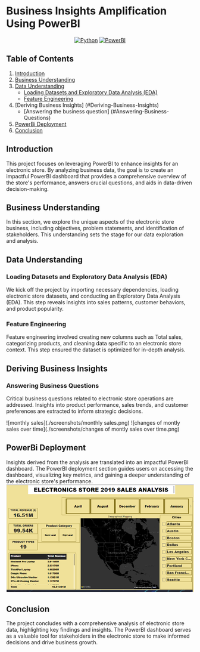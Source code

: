 # **Business Insights Amplification Using PowerBI** 

<div align="center">

[![Python](https://img.shields.io/badge/Python-3.8.5-green?style=flat-square&logo=python)](https://www.python.org/)
[![PowerBI](https://img.shields.io/badge/PowerBI-Your_Version_Here-blue?style=flat-square&logo=powerbi)](https://powerbi.microsoft.com/)

</div>

## Table of Contents
1. [Introduction](#introduction)
2. [Business Understanding](#business-understanding)
3. [Data Understanding](#data-understanding)
   - [Loading Datasets and Exploratory Data Analysis (EDA)](#loading-datasets-and-exploratory-data-analysis-eda)
   - [Feature Engineering](#Feature-Engineering)
4. [Deriving Business Insights] (#Deriving-Business-Insights)
   - [Answering the business question] (#Answering-Business-Questions)  
5. [PowerBi Deployment](#Powerbi-Deployment)
7. [Conclusion](#conclusion)

## Introduction
This project focuses on leveraging PowerBI to enhance insights for an electronic store. By analyzing business data, the goal is to create an impactful PowerBI dashboard that provides a comprehensive overview of the store's performance, answers crucial questions, and aids in data-driven decision-making.


## Business Understanding
In this section, we explore the unique aspects of the electronic store business, including objectives, problem statements, and identification of stakeholders. This understanding sets the stage for our data exploration and analysis.

## Data Understanding
### Loading Datasets and Exploratory Data Analysis (EDA)
We kick off the project by importing necessary dependencies, loading electronic store datasets, and conducting an Exploratory Data Analysis (EDA). This step reveals insights into sales patterns, customer behaviors, and product popularity.

### Feature Engineering
Feature engineering involved creating new columns such as Total sales, categorizing products, and cleaning data specific to an electronic store context. This step ensured the dataset is optimized for in-depth analysis.


## Deriving Business Insights
### Answering Business Questions
Critical business questions related to electronic store operations are addressed. Insights into product performance, sales trends, and customer preferences are extracted to inform strategic decisions.

![monthly sales](./screenshots/monthly sales.png)
![changes of montly sales over time](./screenshots/changes of montly sales over time.png)


## PowerBi Deployment
Insights derived from the analysis are translated into an impactful PowerBI dashboard. The PowerBI deployment section guides users on accessing the dashboard, visualizing key metrics, and gaining a deeper understanding of the electronic store's performance.
![Powerbi](./screenshots/Powerbi.png)


## Conclusion
The project concludes with a comprehensive analysis of electronic store data, highlighting key findings and insights. The PowerBI dashboard serves as a valuable tool for stakeholders in the electronic store to make informed decisions and drive business growth.
